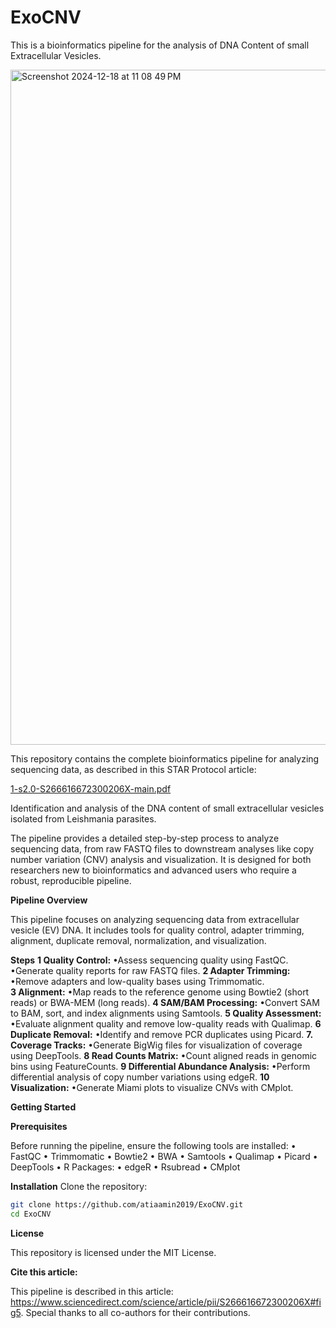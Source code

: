 # ExoCNV
This is a bioinformatics pipeline for the analysis of DNA Content of small Extracellular Vesicles. 


<img width="1080" alt="Screenshot 2024-12-18 at 11 08 49 PM" src="https://github.com/user-attachments/assets/b21e77a6-7fe4-47c7-9932-30b1b484d1c8" />

This repository contains the complete bioinformatics pipeline for analyzing sequencing data, as described in this STAR Protocol article:


[1-s2.0-S266616672300206X-main.pdf](https://github.com/user-attachments/files/18192756/1-s2.0-S266616672300206X-main.pdf)

Identification and analysis of the DNA content of small extracellular vesicles isolated from Leishmania parasites.

The pipeline provides a detailed step-by-step process to analyze sequencing data, from raw FASTQ files to downstream analyses like copy number variation (CNV) analysis and visualization. It is designed for both researchers new to bioinformatics and advanced users who require a robust, reproducible pipeline.

**Pipeline Overview**

This pipeline focuses on analyzing sequencing data from extracellular vesicle (EV) DNA. It includes tools for quality control, adapter trimming, alignment, duplicate removal, normalization, and visualization.

**Steps**
**1	Quality Control:**
        •Assess sequencing quality using FastQC.
        •Generate quality reports for raw FASTQ files.
 **2	Adapter Trimming:**
        •Remove adapters and low-quality bases using Trimmomatic.	
 **3	Alignment:**
	•Map reads to the reference genome using Bowtie2 (short reads) or BWA-MEM (long reads).
 **4	SAM/BAM Processing:**
	•Convert SAM to BAM, sort, and index alignments using Samtools.
 **5	Quality Assessment:**
       •Evaluate alignment quality and remove low-quality reads with Qualimap.
**6	Duplicate Removal:**
       •Identify and remove PCR duplicates using Picard.
**7.	Coverage Tracks:**
       •Generate BigWig files for visualization of coverage using DeepTools.
**8	Read Counts Matrix:**
       •Count aligned reads in genomic bins using FeatureCounts.
**9	Differential Abundance Analysis:**
       •Perform differential analysis of copy number variations using edgeR.
**10	Visualization:**
       •Generate Miami plots to visualize CNVs with CMplot.

**Getting Started**

**Prerequisites**

Before running the pipeline, ensure the following tools are installed:
•	FastQC
•	Trimmomatic
•	Bowtie2
•	BWA
•	Samtools
•	Qualimap
•	Picard
•	DeepTools
•	R Packages:
•	edgeR
•	Rsubread
•	CMplot

**Installation**
Clone the repository:

```bash
git clone https://github.com/atiaamin2019/ExoCNV.git
cd ExoCNV
```

**License**

This repository is licensed under the MIT License.

**Cite this article:**

This pipeline is described in this article: https://www.sciencedirect.com/science/article/pii/S266616672300206X#fig5. Special thanks to all co-authors for their contributions. 
 
 
